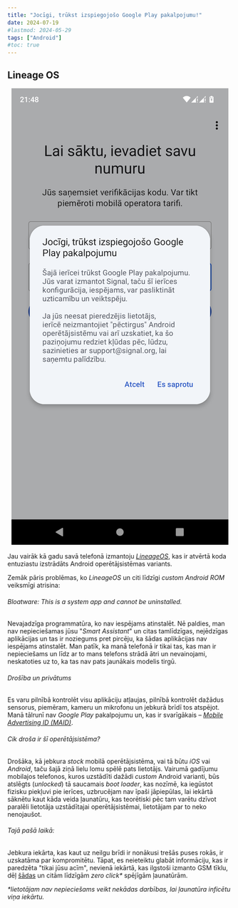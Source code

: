 ```yaml
---
title: "Jocīgi, trūkst izspiegojošo Google Play pakalpojumu!"
date: 2024-07-19
#lastmod: 2024-05-29
tags: ["Android"]
#toc: true
---
```

## Lineage OS

<center><img src="Screenshot_Signal.png"></center>


Jau vairāk kā gadu savā telefonā izmantoju _[LineageOS](https://lineageos.org/)_, kas ir atvērtā koda entuziastu izstrādāts Android operētājsistēmas variants. 

Zemāk pāris problēmas, ko _LineageOS_ un citi līdzīgi _custom_ _Android_ _ROM_ veiksmīgi atrisina:

###### Bloatware: This is a system app and cannot be uninstalled. 

Nevajadzīga programmatūra, ko nav iespējams atinstalēt. Nē paldies, man nav nepieciešamas jūsu "_Smart Assistant_" un citas tamlīdzīgas, nejēdzīgas aplikācijas un tas ir noziegums pret pircēju, ka šādas aplikācijas nav iespējams atinstalēt. Man patīk, ka manā telefonā ir tikai tas, kas man ir nepieciešams un līdz ar to mans telefons strādā ātri un nevainojami, neskatoties uz to, ka tas nav pats jaunākais modelis tirgū.

###### Drošība un privātums

Es varu pilnībā kontrolēt visu aplikāciju atļaujas, pilnībā kontrolēt dažādus sensorus, piemēram, kameru un mikrofonu un jebkurā brīdī tos atspējot. Manā tālrunī nav _Google Play_ pakalpojumu un, kas ir svarīgākais – [_Mobile Advertising ID (MAID)_](https://onaudience.com/mobile-ad-id-user-identification-for-mobile-ad-campaign).


###### Cik droša ir šī operētājsistēma?

Drošāka, kā jebkura _stock_ mobilā operētājsistēma, vai tā būtu _iOS_ vai _Android_, taču šajā ziņā lielu lomu spēlē pats lietotājs. Vairumā gadījumu mobilajos telefonos, kuros uzstādīti dažādi _custom_ Android varianti, būs atslēgts (_unlocked_) tā saucamais _boot loader_, kas nozīmē, ka iegūstot fizisku piekļuvi pie ierīces, uzbrucējam nav īpaši jāpiepūlas, lai iekārtā sāknētu kaut kāda veida ļaunatūru, kas teorētiski pēc tam varētu dzīvot paralēli lietotāja uzstādītajai operētājsistēmai, lietotājam par to neko nenojaušot.

###### Tajā pašā laikā:

Jebkura iekārta, kas kaut uz neilgu brīdi ir nonākusi trešās puses rokās, ir uzskatāma par kompromitētu. Tāpat, es neieteiktu glabāt informāciju, kas ir paredzēta "tikai jūsu acīm", nevienā iekārtā, kas ilgstoši izmanto GSM tīklu, dēļ [šādas](https://en.wikipedia.org/wiki/Pegasus_(spyware)) un citām līdzīgām _zero click*_ spējīgām ļaunatūrām.


_*lietotājam nav nepieciešams veikt nekādas darbības, lai ļaunatūra inficētu viņa iekārtu._ 
